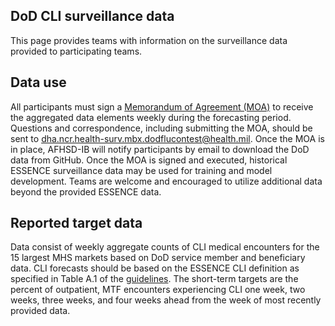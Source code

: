 ## DoD CLI surveillance data

This page provides teams with information on the surveillance data provided to participating teams.


## Data use

All participants must sign a [Memorandum of Agreement (MOA)](https://github.com/cdcepi/DOD-CLI-forecast-data/blob/master/data-surveillance/Disease_Forecasting_Challenge_MOA_23AUG2022.docx) to receive the aggregated data elements weekly during the forecasting period. Questions and correspondence, including submitting the MOA, should be sent to <dha.ncr.health-surv.mbx.dodflucontest@health.mil>. Once the MOA is in place, AFHSD-IB will notify participants by email to download the DoD data from GitHub. Once the MOA is signed and executed, historical ESSENCE surveillance data may be used for training and model development. Teams are welcome and encouraged to utilize additional data beyond the provided ESSENCE data.


## Reported target data
Data consist of weekly aggregate counts of CLI medical encounters for the 15 largest MHS markets based on DoD service member and beneficiary data. CLI forecasts should be based on the ESSENCE CLI definition as specified in Table A.1 of the [guidelines](https://github.com/cdcepi/DoD-CLI-forecast-data/blob/main/collaboration-guidelines.docx). The short-term targets are the percent of outpatient, MTF encounters experiencing CLI one week, two weeks, three weeks, and four weeks ahead from the week of most recently provided data. 





